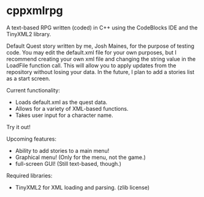 cppxmlrpg
==========

A text-based RPG written (coded) in C++ using the CodeBlocks IDE and the TinyXML2 library.

Default Quest story written by me, Josh Maines, for the purpose of testing code.
You may edit the default.xml file for your own purposes, but I recommend creating
your own xml file and changing the string value in the LoadFile function call.
This will allow you to apply updates from the repository without losing your data.
In the future, I plan to add a stories list as a start screen.

Current functionality:
- Loads default.xml as the quest data.
- Allows for a variety of XML-based functions.
- Takes user input for a character name.

Try it out!

Upcoming features:
- Ability to add stories to a main menu!
- Graphical menu! (Only for the menu, not the game.)
- full-screen GUI! (Still text-based, though.)

Required libraries:
- TinyXML2 for XML loading and parsing. (zlib license)
